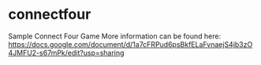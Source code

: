 # connectfour
Sample Connect Four Game
More information can be found here:
https://docs.google.com/document/d/1a7cFRPud6psBkfELaFvnaejS4jb3zO4JMFU2-s67mPk/edit?usp=sharing
